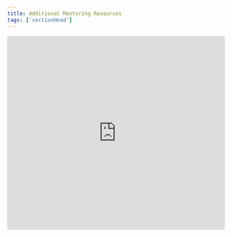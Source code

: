 ```yaml
---
title: Additional Mentoring Resources
tags: ['sectionHead']
---
```


<iframe style="border: 0; width: 100%; height: 450px;" allowfullscreen frameborder="0" src="https://raindrop.io/cl21/mentoring-23376478/embed/hide=header%2C+excerpt%2C+info%2C+add&sort=title"></iframe>